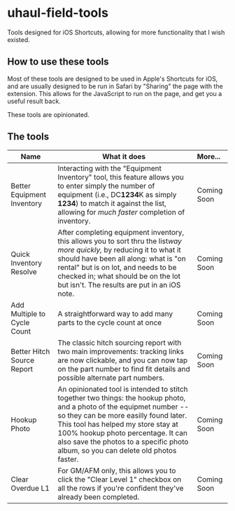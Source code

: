 # uhaul-field-tools

Tools designed for iOS Shortcuts, allowing for more functionality that I wish existed.

## How to use these tools

Most of these tools are designed to be used in Apple's Shortcuts for iOS, and are usually designed to be run in Safari by "Sharing" the page with the extension. This allows for the JavaScript to run on the page, and get you a useful result back.

These tools are opinionated.

## The tools

| Name | What it does | More... |
| ---- | ------------ | :------ |
| Better Equipment Inventory | Interacting with the "Equipment Inventory" tool, this feature allows you to enter simply the number of equipment (i.e., DC<strong>1234</strong>K as simply <strong>1234</strong>) to match it against the list, allowing for *much faster* completion of inventory. | Coming Soon |
| Quick Inventory Resolve | After completing equipment inventory, this allows you to sort thru the list<em>way more quickly,</em> by reducing it to what it should have been all along: what is "on rental" but is on lot, and needs to be checked in; what should be on the lot but isn't. The results are put in an iOS note. | Coming Soon |
| Add Multiple to Cycle Count | A straightforward way to add many parts to the cycle count at once | Coming Soon |
| Better Hitch Source Report | The classic hitch sourcing report with two main improvements: tracking links are now clickable, and you can now tap on the part number to find fit details and possible alternate part numbers. | Coming Soon |
| Hookup Photo | An opinionated tool is intended to stitch together two things: the hookup photo, and a photo of the equipmet number -- so they can be more easilly found later. This tool has helped my store stay at 100% hookup photo percentage. It can also save the photos to a specific photo album, so you can delete old photos faster.  | Coming Soon |
| Clear Overdue L1 | For GM/AFM only, this allows you to click the "Clear Level 1" checkbox on all the rows if you're confident they've already been completed.  | Coming Soon |

